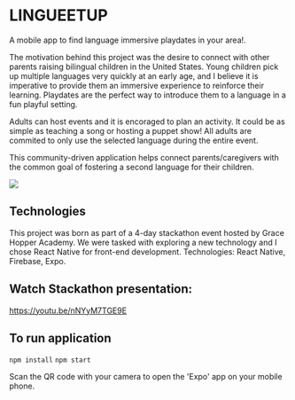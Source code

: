 # LINGUEETUP

A mobile app to find language immersive playdates in your area!. 

The motivation behind this project was the desire to connect with other parents raising bilingual children in the United States. Young children pick up multiple languages very quickly at an early age, and I believe it is imperative to provide them an immersive experience to reinforce their learning. Playdates are the perfect way to introduce them to a language in a fun playful setting.

Adults can host events and it is encoraged to plan an activity. It could be as simple as teaching a song or hosting a puppet show! All adults are commited to only use the selected language during the entire event.

This community-driven application helps connect parents/caregivers with the common goal of fostering a second language for their children.

![](readme_assets/post.gif)

## Technologies
This project was born as part of a 4-day stackathon event hosted by Grace Hopper Academy. We were tasked with exploring a new technology and I chose React Native for front-end development. 
Technologies: React Native, Firebase, Expo.

## Watch Stackathon presentation:
https://youtu.be/nNYyM7TGE9E

## To run application
`npm install`
`npm start`

Scan the QR code with your camera to open the 'Expo' app on your mobile phone.


